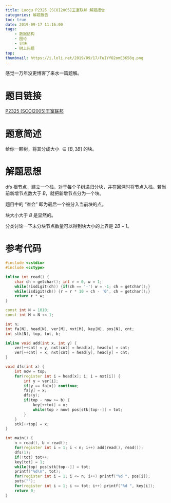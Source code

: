 ```yaml
---
title: Luogu P2325 [SCOI2005]王室联邦 解题报告
categories: 解题报告
toc: true
date: 2019-09-17 11:16:00
tags:
	- 数据结构
	- 图论
	- 分块
	- 树上问题
top:
thumbnail: https://i.loli.net/2019/09/17/FuIYfO2omE3K58q.png
---
```


感觉一万年没更博客了来水一篇题解。

# 题目链接

[P2325 [SCOI2005]王室联邦](https://www.luogu.org/problem/P2325)

# 题意简述

<!--more-->

给你一颗树，将其分成大小 $\in[B, 3B]$ 的块。

# 解题思想

$\text{dfs}$ 根节点，建立一个栈，对于每个子树递归分块，并在回溯时将节点入栈。若当前新增节点数大于 $B$，就把新增节点分为一个块。

题目中的 “省会” 即为最后一个被分入当前块的点。

块大小大于 $B$ 是显然的。

分类讨论一下未分块节点数量可以得到块大小的上界是 $2B - 1$。

# 参考代码

```c++
#include <cstdio>
#include <cctype>

inline int read() {
    char ch = getchar(); int r = 0, w = 1;
    while(!isdigit(ch)) {if(ch == '-') w = -1; ch = getchar();}
    while(isdigit(ch)) {r = r * 10 + ch - '0', ch = getchar();}
    return r * w;
}

const int N = 1010;
const int M = N << 1;

int n;
int fa[N], head[N], ver[M], nxt[M], key[N], pos[N], cnt;
int stk[N], top, tot, b;

inline void add(int x, int y) {
    ver[++cnt] = y, nxt[cnt] = head[x], head[x] = cnt;
    ver[++cnt] = x, nxt[cnt] = head[y], head[y] = cnt;
}

void dfs(int x) {
    int now = top;
    for(register int i = head[x]; i; i = nxt[i]) {
        int y = ver[i];
        if(y == fa[x]) continue;
        fa[y] = x;
        dfs(y);
        if(top - now >= b) {
            key[++tot] = x;
            while(top > now) pos[stk[top--]] = tot;
        }
    }
    stk[++top] = x;
}

int main() {
    n = read(), b = read();
    for(register int i = 1; i < n; i++) add(read(), read());
    dfs(1);
    if(!tot) tot++;
    key[tot] = 1;
    while(top) pos[stk[top--]] = tot;
    printf("%d\n", tot);
    for(register int i = 1; i <= n; i++) printf("%d ", pos[i]);
    puts("");
    for(register int i = 1; i <= tot; i++) printf("%d ", key[i]);
    return 0;
}
```


